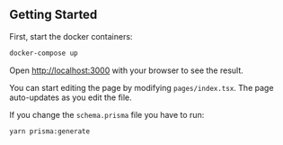 ## Getting Started

First, start the docker containers:

```bash
docker-compose up
```

Open [http://localhost:3000](http://localhost:3000) with your browser to see the result.

You can start editing the page by modifying `pages/index.tsx`. The page auto-updates as you edit the file.

If you change the `schema.prisma` file you have to run:

```bash
yarn prisma:generate
```
